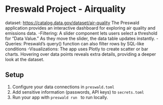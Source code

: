 # Preswald Project - Airquality
dataset: https://catalog.data.gov/dataset/air-quality
The Preswald application provides an interactive dashboard for exploring air quality and emissions data.
   -Filtering: A slider component lets users select a threshold for “Data Value.” As they move the slider, the 
              data table updates instantly.
   -Queries:   Preswald’s query() function can also filter rows by SQL-like conditions
   -Visualizations: The app uses Plotly to create scatter or bar charts. Hovering over data points reveals 
                    extra details, providing a deeper look at the dataset.
## Setup
1. Configure your data connections in `preswald.toml`
2. Add sensitive information (passwords, API keys) to `secrets.toml`
3. Run your app with `preswald run ` to run locally.
